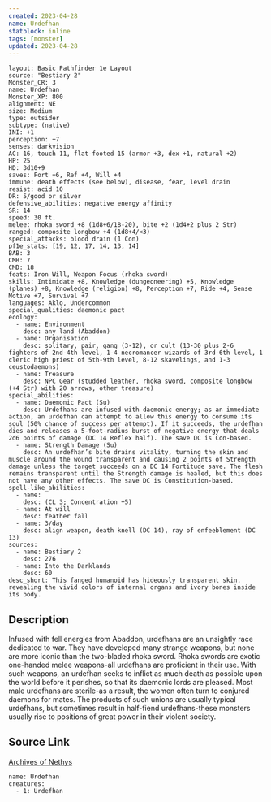 ```yaml
---
created: 2023-04-28
name: Urdefhan
statblock: inline
tags: [monster]
updated: 2023-04-28
---
```

```statblock
layout: Basic Pathfinder 1e Layout
source: "Bestiary 2"
Monster_CR: 3
name: Urdefhan
Monster_XP: 800
alignment: NE
size: Medium
type: outsider
subtype: (native)
INI: +1
perception: +7
senses: darkvision
AC: 16, touch 11, flat-footed 15 (armor +3, dex +1, natural +2)
HP: 25
HD: 3d10+9
saves: Fort +6, Ref +4, Will +4
immune: death effects (see below), disease, fear, level drain
resist: acid 10
DR: 5/good or silver
defensive_abilities: negative energy affinity
SR: 14
speed: 30 ft.
melee: rhoka sword +8 (1d8+6/18-20), bite +2 (1d4+2 plus 2 Str)
ranged: composite longbow +4 (1d8+4/×3)
special_attacks: blood drain (1 Con)
pf1e_stats: [19, 12, 17, 14, 13, 14]
BAB: 3
CMB: 7
CMD: 18
feats: Iron Will, Weapon Focus (rhoka sword)
skills: Intimidate +8, Knowledge (dungeoneering) +5, Knowledge (planes) +8, Knowledge (religion) +8, Perception +7, Ride +4, Sense Motive +7, Survival +7
languages: Aklo, Undercommon
special_qualities: daemonic pact
ecology:
  - name: Environment
    desc: any land (Abaddon)
  - name: Organisation
    desc: solitary, pair, gang (3-12), or cult (13-30 plus 2-6 fighters of 2nd-4th level, 1-4 necromancer wizards of 3rd-6th level, 1 cleric high priest of 5th-9th level, 8-12 skavelings, and 1-3 ceustodaemons)
  - name: Treasure
    desc: NPC Gear (studded leather, rhoka sword, composite longbow (+4 Str) with 20 arrows, other treasure)
special_abilities:
  - name: Daemonic Pact (Su)
    desc: Urdefhans are infused with daemonic energy; as an immediate action, an urdefhan can attempt to allow this energy to consume its soul (50% chance of success per attempt). If it succeeds, the urdefhan dies and releases a 5-foot-radius burst of negative energy that deals 2d6 points of damage (DC 14 Reflex half). The save DC is Con-based.
  - name: Strength Damage (Su)
    desc: An urdefhan’s bite drains vitality, turning the skin and muscle around the wound transparent and causing 2 points of Strength damage unless the target succeeds on a DC 14 Fortitude save. The flesh remains transparent until the Strength damage is healed, but this does not have any other effects. The save DC is Constitution-based.
spell-like_abilities:
  - name:
    desc: (CL 3; Concentration +5)
  - name: At will
    desc: feather fall
  - name: 3/day
    desc: align weapon, death knell (DC 14), ray of enfeeblement (DC 13)
sources:
  - name: Bestiary 2
    desc: 276
  - name: Into the Darklands
    desc: 60
desc_short: This fanged humanoid has hideously transparent skin, revealing the vivid colors of internal organs and ivory bones inside its body.
```
## Description
Infused with fell energies from Abaddon, urdefhans are an unsightly race dedicated to war. They have developed many strange weapons, but none are more iconic than the two-bladed rhoka sword. Rhoka swords are exotic one-handed melee weapons-all urdefhans are proficient in their use. With such weapons, an urdefhan seeks to inflict as much death as possible upon the world before it perishes, so that its daemonic lords are pleased. Most male urdefhans are sterile-as a result, the women often turn to conjured daemons for mates. The products of such unions are usually typical urdefhans, but sometimes result in half-fiend urdefhans-these monsters usually rise to positions of great power in their violent society.
## Source Link
[Archives of Nethys](https://aonprd.com/MonsterDisplay.aspx?ItemName=Urdefhan)
```encounter-table
name: Urdefhan
creatures:
  - 1: Urdefhan
```
